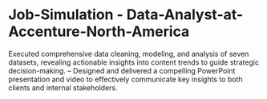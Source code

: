 # Job-Simulation - Data-Analyst-at-Accenture-North-America
 Executed comprehensive data cleaning, modeling, and analysis of seven datasets, revealing actionable insights into
content trends to guide strategic decision-making.
– Designed and delivered a compelling PowerPoint presentation and video to effectively communicate key insights to
both clients and internal stakeholders.
